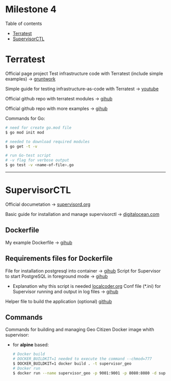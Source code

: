 # Milestone 4
Table of contents 
- [Terratest](#terratest)
- [SupervisorCTL](#supervisorCTL)

# Terratest

Official page project Test infrastructure code with Terratest (include simple examples)  -> [gruntwork](https://terratest.gruntwork.io/)

Simple guide for testing infrastructure-as-code with Terratest -> [youtube](https://www.youtube.com/watch?v=GLhtnOdSIh0)

Official github repo with terratest modules -> [gihub](https://github.com/gruntwork-io/terratest/tree/master/modules)

Official github repo with more examples -> [gihub](https://github.com/gruntwork-io/terratest/tree/master/modules)

Commands for Go:

  ```bash
  # need for create go.mod file
  $ go mod init mod

  # needed to download required modules
  $ go get -t -v

  # run Go-test script
  # -v flag for verbose output
  $ go test -v <name-of-file>.go
  ```
_________________________________________________________________________________________________
# SupervisorCTL
Official documetation -> [supervisord.org](http://supervisord.org/index.html#)

Basic guide for installation and manage supervisorctl -> [digitalocean.com](https://www.digitalocean.com/community/tutorials/how-to-install-and-manage-supervisor-on-ubuntu-and-debian-vps)

## Dockerfile
My example Dockerfile -> [gihub](https://github.com/OdalNorth/DevOps_Milstone_4/blob/main/supervisorctl/alpine/Dockerfile)

## Requirements files for Dockerfile
File for installation postgresql into container -> [gihub](https://github.com/OdalNorth/DevOps_Milstone_4/blob/main/supervisorctl/alpine/install.sh)
Script for Supervisor to start PostgreSQL in foreground mode -> [gihub](https://github.com/OdalNorth/DevOps_Milstone_4/blob/main/supervisorctl/alpine/postgres_service.sh)
- Explanation why this script is needed [localcoder.org](https://localcoder.org/running-postgresql-with-supervisord)
Conf file (*.ini) for Supervisor running and output in log files -> [gihub](https://github.com/OdalNorth/DevOps_Milstone_4/blob/main/supervisorctl/alpine/supervisord.ini)

Helper file to build the application (optional) [github](https://github.com/OdalNorth/DevOps_Milstone_4/blob/main/supervisorctl/alpine/script.sh)

## Commands

Commands for building and managing Geo Citizen Docker image whith supervisor:

- for **alpine** based:

  ```bash
  # Docker build
  # DOCKER_BUILDKIT=1 needed to execute the command --chmod=777
  $ DOCKER_BUILDKIT=1 docker build . -t supervisor_geo
  # Docker run
  $ docker run --name supervisor_geo -p 9001:9001 -p 8080:8080 -d supervisor_geo:latest
  ```